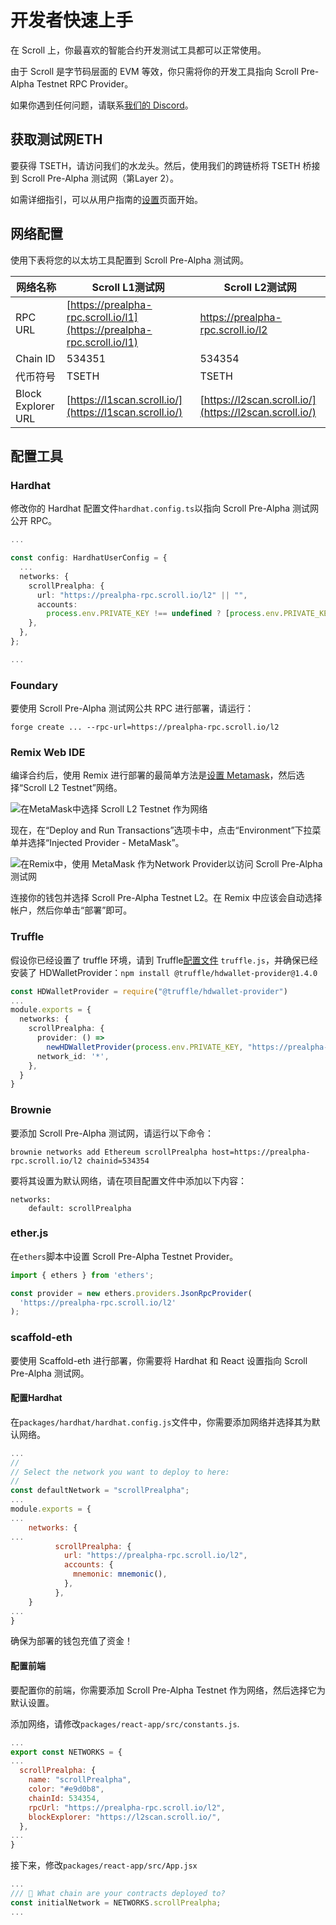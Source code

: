 # 开发者快速上手

在 Scroll 上，你最喜欢的智能合约开发测试工具都可以正常使用。

由于 Scroll 是字节码层面的 EVM 等效，你只需将你的开发工具指向 Scroll Pre-Alpha Testnet RPC Provider。

如果你遇到任何问题，请联系[我们的 Discord](https://discord.gg/scroll)。

## 获取测试网ETH

要获得 TSETH，请访问我们的水龙头。然后，使用我们的跨链桥将 TSETH 桥接到 Scroll Pre-Alpha 测试网（第Layer 2）。

如需详细指引，可以从用​​户指南的[设置](../../../user-guide/setup/)页面开始。

## 网络配置

使用下表将您的以太坊工具配置到 Scroll Pre-Alpha 测试网。

| 网络名称               | Scroll L1测试网                                                           | Scroll L2测试网                                           |
| ------------------ | ---------------------------------------------------------------------- | ------------------------------------------------------ |
| RPC URL            | [https://prealpha-rpc.scroll.io/l1](https://prealpha-rpc.scroll.io/l1) | https://prealpha-rpc.scroll.io/l2                      |
| Chain ID           | 534351                                                                 | 534354                                                 |
| 代币符号               | TSETH                                                                  | TSETH                                                  |
| Block Explorer URL | [https://l1scan.scroll.io/](https://l1scan.scroll.io/)                 | [https://l2scan.scroll.io/](https://l2scan.scroll.io/) |

## 配置工具

### Hardhat

修改你的 Hardhat 配置文件`hardhat.config.ts`以指向 Scroll Pre-Alpha 测试网公开 RPC。

```typescript
...

const config: HardhatUserConfig = {
  ...
  networks: {
    scrollPrealpha: {
      url: "https://prealpha-rpc.scroll.io/l2" || "",
      accounts:
        process.env.PRIVATE_KEY !== undefined ? [process.env.PRIVATE_KEY] : [],
    },
  },
};

...
```

### Foundary

要使用 Scroll Pre-Alpha 测试网公共 RPC 进行部署，请运行：

```
forge create ... --rpc-url=https://prealpha-rpc.scroll.io/l2
```

### Remix Web IDE

编译合约后，使用 Remix 进行部署的最简单方法是[设置 Metamask](../../../user-guide/setup/)，然后选择“Scroll L2 Testnet”网络。

![在MetaMask中选择 Scroll L2 Testnet 作为网络](img/quickstart\_1.png)

现在，在“Deploy and Run Transactions”选项卡中，点击“Environment”下拉菜单并选择“Injected Provider - MetaMask”。

![在Remix中，使用 MetaMask 作为Network Provider以访问 Scroll Pre-Alpha 测试网](img/quickstart\_2.png)

连接你的钱包并选择 Scroll Pre-Alpha Testnet L2。在 Remix 中应该会自动选择帐户，然后你单击“部署”即可。

### Truffle

假设你已经设置了 truffle 环境，请到 Truffle[配置文件](https://trufflesuite.com/docs/truffle/reference/configuration/) `truffle.js`，并确保已经安装了 HDWalletProvider：`npm install @truffle/hdwallet-provider@1.4.0`

```typescript
const HDWalletProvider = require("@truffle/hdwallet-provider")
...
module.exports = {
  networks: {
    scrollPrealpha: {
      provider: () =>
        newHDWalletProvider(process.env.PRIVATE_KEY, "https://prealpha-rpc.scroll.io/l2"),
      network_id: '*',
    },
  }
}
```

### Brownie

要添加 Scroll Pre-Alpha 测试网，请运行以下命令：

```
brownie networks add Ethereum scrollPrealpha host=https://prealpha-rpc.scroll.io/l2 chainid=534354
```

要将其设置为默认网络，请在项目配置文件中添加以下内容：

```
networks:
    default: scrollPrealpha
```

### ether.js

在`ethers`脚本中设置 Scroll Pre-Alpha Testnet Provider。

```javascript
import { ethers } from 'ethers';

const provider = new ethers.providers.JsonRpcProvider(
  'https://prealpha-rpc.scroll.io/l2'
);
```

### scaffold-eth

要使用 Scaffold-eth 进行部署，你需要将 Hardhat 和 React 设置指向 Scroll Pre-Alpha 测试网。

#### 配置Hardhat

在`packages/hardhat/hardhat.config.js`文件中，你需要添加网络并选择其为默认网络。

```javascript
...
//
// Select the network you want to deploy to here:
//
const defaultNetwork = "scrollPrealpha";
...
module.exports = {
...
	networks: {
...
          scrollPrealpha: {
            url: "https://prealpha-rpc.scroll.io/l2",
            accounts: {
              mnemonic: mnemonic(),
            },
          },
	}
...
}
```

确保为部署的钱包充值了资金！

#### 配置前端

要配置你的前端，你需要添加 Scroll Pre-Alpha Testnet 作为网络，然后选择它为默认设置。

添加网络，请修改`packages/react-app/src/constants.js`.

```javascript
...
export const NETWORKS = {
...
  scrollPrealpha: {
    name: "scrollPrealpha",
    color: "#e9d0b8",
    chainId: 534354,
    rpcUrl: "https://prealpha-rpc.scroll.io/l2",
    blockExplorer: "https://l2scan.scroll.io/",
  },
...
}
```

接下来，修改`packages/react-app/src/App.jsx`

```javascript
...
/// 📡 What chain are your contracts deployed to?
const initialNetwork = NETWORKS.scrollPrealpha;
...
```
